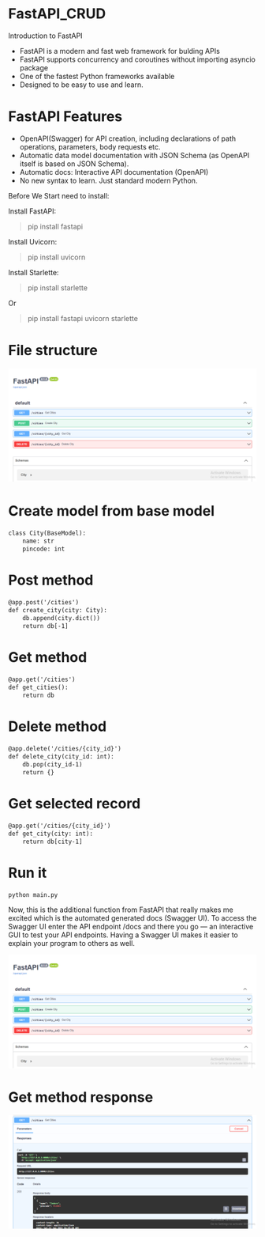 # FastAPI_CRUD

Introduction to FastAPI

- FastAPI is a modern and fast web framework for bulding APIs
- FastAPI supports concurrency and coroutines without importing asyncio package
- One of the fastest Python frameworks available
- Designed to be easy to use and learn.

# FastAPI Features

- OpenAPI(Swagger) for API creation, including declarations of path operations, parameters, body requests etc.
- Automatic data model documentation with JSON Schema (as OpenAPI itself is based on JSON Schema).
- Automatic docs: Interactive API documentation (OpenAPI)
- No new syntax to learn. Just standard modern Python.

Before We Start need to install:

Install FastAPI:
> pip install fastapi

Install Uvicorn:
> pip install uvicorn

Install Starlette:
> pip install starlette

  Or
  
> pip install fastapi uvicorn starlette

# File structure
![HTTP Methods](https://github.com/Mithlesh-Navlakhe/FastAPI_CRUD/blob/main/asset/Snap001.png)

# Create model from base model

```
class City(BaseModel):
    name: str
    pincode: int
```    

# Post method

```
@app.post('/cities')
def create_city(city: City):
    db.append(city.dict())
    return db[-1]
```
# Get method
```
@app.get('/cities')
def get_cities():
    return db
```
# Delete method
```
@app.delete('/cities/{city_id}')
def delete_city(city_id: int):
    db.pop(city_id-1)
    return {}
```
# Get selected record
```
@app.get('/cities/{city_id}')
def get_city(city: int):
    return db[city-1]
```
# Run it
```
python main.py
```
Now, this is the additional function from FastAPI that really makes me excited which is the automated generated docs (Swagger UI). To access the Swagger UI enter the API endpoint /docs and there you go — an interactive GUI to test your API endpoints. Having a Swagger UI makes it easier to explain your program to others as well.

![HTTP Methods](https://github.com/Mithlesh-Navlakhe/FastAPI_CRUD/blob/main/asset/Snap002.png)

# Get method response
![HTTP Methods](https://github.com/Mithlesh-Navlakhe/FastAPI_CRUD/blob/main/asset/Snap003.png)

